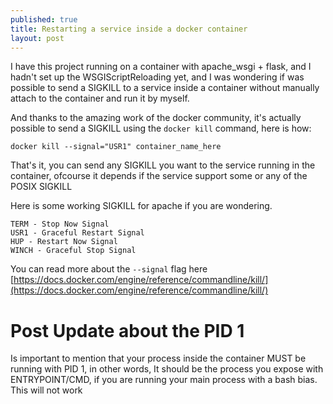 ```yaml
---
published: true
title: Restarting a service inside a docker container
layout: post
---
```


I have this project running on a container with apache_wsgi + flask, and I hadn't set up the WSGIScriptReloading yet, and I was wondering if was possible to send a SIGKILL to a service inside a container without manually attach to the container and run it by myself.

And thanks to the amazing work of the docker community, it's actually possible to send a SIGKILL using the `docker kill` command, here is how:

    docker kill --signal="USR1" container_name_here

That's it, you can send any SIGKILL you want to the service running in the container, ofcourse it depends if the service support some or any of the POSIX SIGKILL

Here is some working SIGKILL for apache if you are wondering.

    TERM - Stop Now Signal
    USR1 - Graceful Restart Signal
    HUP - Restart Now Signal
    WINCH - Graceful Stop Signal
 
You can read more about the `--signal` flag here [https://docs.docker.com/engine/reference/commandline/kill/](https://docs.docker.com/engine/reference/commandline/kill/)


# Post Update about the PID 1

Is important to mention that your process inside the container MUST be running with PID 1, in other words, It should be the process you expose with ENTRYPOINT/CMD, if you are running your main process with a bash bias. This will not work

